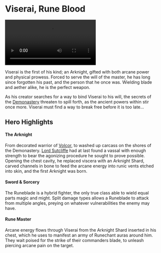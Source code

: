 # Viserai, Rune Blood

<video controls autoplay loop playsinline>
  <source src="https://media.githubusercontent.com/media/nathaneastwood/fablore/main/src/heroes-of-rathe/media/viserai.mp4" type="video/mp4">
</video>

Viserai is the first of his kind; an Arknight, gifted with both arcane power and physical prowess. Forced to serve the will of the master, he has long since forgotten his past, and the person that he once was. Wielding blade and aether alike, he is the perfect weapon.

As his creator searches for a way to bind Viserai to his will, the secrets of the [Demonastery](https://legendarystories.net/world-of-rathe/demonastery/demonastery.html) threaten to spill forth, as the ancient powers within stir once more. Viserai must find a way to break free before it is too late...

## Hero Highlights

#### The Arknight

From decorated warrior of [Volcor](https://legendarystories.net/world-of-rathe/volcor/volcor.html), to washed up carcass on the shores of the Demonastery. [Lord Sutcliffe](https://legendarystories.net/other-characters/lord-sutcliffe.html) had at last found a vassal with enough strength to bear the agonizing procedure he sought to prove possible. Opening the chest cavity, he replaced viscera with an Arknight Shard, carved channels in bone to feed the arcane energy into runic vents etched into skin, and the first Arknight was born.

#### Sword & Sorcery

The Runeblade is a hybrid fighter, the only true class able to wield equal parts magic and might. Split damage types allows a Runeblade to attack from multiple angles, preying on whatever vulnerabilities the enemy may have.

#### Rune Master

Arcane energy flows through Viserai from the Arknight Shard inserted in his chest, which he uses to manifest an army of Runechant auras around him. They wait poised for the strike of their commanders blade, to unleash piercing arcane pain on the target.
